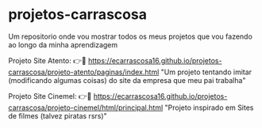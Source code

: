 # projetos-carrascosa
 Um repositorio onde vou mostrar todos os meus projetos que vou fazendo ao longo da minha aprendizagem

 Projeto Site Atento: 
 👉🔗 <https://ecarrascosa16.github.io/projetos-carrascosa/projeto-atento/paginas/index.html>
 "Um projeto tentando imitar (modificando algumas coisas) do site da empresa que meu pai trabalha"
 
 Projeto Site Cinemel:
  👉🔗 <https://ecarrascosa16.github.io/projetos-carrascosa/projeto-cinemel/html/principal.html>
  "Projeto inspirado em Sites de filmes (talvez piratas rsrs)"
